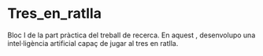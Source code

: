# Tres_en_ratlla
Bloc I de la part pràctica del treball de recerca. En aquest , desenvolupo una intel·ligència artificial capaç de jugar al tres en ratlla.
